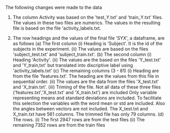 The following changes were made to the data

1. The column Activity was based on the 'test_Y.txt' and 'train_Y.txt' files.
   The values in these two files are numerics.
   The values in the resulting file is based on the file 'activity_labels.txt.
   
2. The row headings and the values of the final file 'SYX', a dataframe, are as follows
   (a) The first column
      (i) Heading is 'Subject'. It is the id of the subjects in the experiment.
      (ii) The values are based on the files 'subject_test.txt' and 'subject_train.txt'.
   (b) The second column
      (i) Heading 'Activity'.
      (ii) The values are the based on the files 'Y_test.txt' and 'Y_train,txt' but translated 
         into discriptive label using 'activity_labels.txt'
   (c) The remaining columns (3 - 81)
      (i) Heading are from the file 'features.txt'. The heading are the values from this file in sequential order. 
      (ii) The values are the data from the files 'X_test.txt' and 'X_train.txt'.
      (iii) Triming of the file. Not all data of these three files ('features.txt','X_test.txt' and 'X_train.txt') are included
         Only variable representing means and standard deviations are included. To facilitate this selection the variables with
         the word mean or std are included. Also the angles between vectors are not included. The X_test.txt and X_train.txt have
         561 columns. The trimmed file has only 79 columns.
   (d) The rows.
      (i) The first 2947 rows are from the test files
      (ii) The remaining 7352 rows are from the train files   
